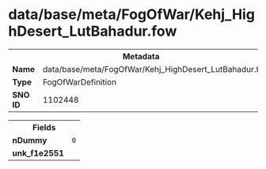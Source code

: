 <h1>data/base/meta/FogOfWar/Kehj_HighDesert_LutBahadur.fow</h1><table><tr><th colspan="100%">Metadata</th></tr><tr><td><b>Name</b></td><td>data/base/meta/FogOfWar/Kehj_HighDesert_LutBahadur.fow</td></tr><tr><td><b>Type</b></td><td>FogOfWarDefinition</td></tr><tr><td><b>SNO ID</b></td><td>1102448</td></tr></table>

<table><tr><th colspan="100%">Fields</th></tr><tr><td><b>nDummy</b></td><td><code>0</code></td></tr><tr><td><b>unk_f1e2551</b></td><td><code></code></td></tr></table>

